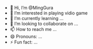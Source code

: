 - 👋 Hi, I’m @MingGura
- 👀 I’m interested in playing vidio game
- 🌱 I’m currently learning ...
- 💞️ I’m looking to collaborate on ...
- 📫 How to reach me ...
- 😄 Pronouns: ...
- ⚡ Fun fact: ...

<!---
MingGura/MingGura is a ✨ special ✨ repository because its `README.md` (this file) appears on your GitHub profile.
You can click the Preview link to take a look at your changes.
--->
